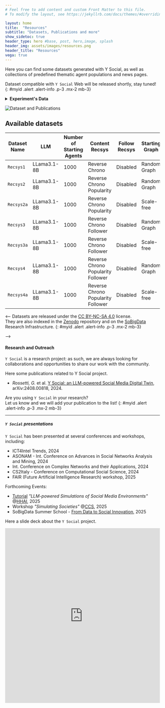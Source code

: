 ```yaml
---
# Feel free to add content and custom Front Matter to this file.
# To modify the layout, see https://jekyllrb.com/docs/themes/#overriding-theme-defaults

layout: home
title:  "Resources"
subtitle: "Datasets, Publications and more"
show_sidetoc: true
header_type: hero #base, post, hero,image, splash
header_img: assets/images/resources.png
header_title: "Resources"
vega: true
---
```


Here you can find some datasets generated with Y Social, as well as collections of predefined thematic agent populations and news pages.

Dataset compatible with `Y Social` Web will be released shortly, stay tuned!
{: #myid .alert .alert-info .p-3 .mx-2 mb-3}




<details>
<summary><strong>Experiment's Data</strong></summary>

{% capture y_client_content %}

Each experiment produces several files, primarily containing metadata about the agents or the simulation setup.

One key file is `database_server.db`, which stores the data generated during the simulation in SQLite format.

This database includes the following tables:

- `user_mgmt`: contains the agents' metadata;
- `articles`: contains the news articles that agents shared;
- `websites`: contains the websites whose articles that agents shared;
- `emotions`: contains the emotions that agents contents can elicit;
- `follows`: contains the social connections between agents;
- `hashtags`: contains the hashtags used by agents;
- `images`: contains the images (along with their LLM textual annotation) shared by agents;
- `post`: contains the posts/comments shared by agents;
- `post_emotions`: contains the emotions elicited by agents contents;
- `post_hashtags`: contains the hashtags used by agents in their contents;
- `post_sentiment`: contains the VADER sentiment annotations of agents' generated contents;
- `post_toxicity`: contains the Perspective API toxicity annotations of agents' generated contents;
- `post_topics`: contains the topics (i.e., interests) of agents' generated contents;
- `interests`: contains the interests (i.e., topics) used in the simulation;
- `user_interests`: contains the interests (i.e., topics) used by agents to generate content;
- `voting`: contains the votes cast by agents (if the "cast" action is enabled);
- `mentions`: contains the mentions between agents;
- `reactions`: contains the reactions to agents contents;
- `recommendations`: contains the content recommendations provided by the server to agents;
- `rounds`: contains the simulation rounds.

Sometimes sqlite files might appear as corrupted when downloaded. 
In such an eventuality, recover them by running the following command:

```bash
sqlite3 database_server.db .recover > data.sql
sqlite3 database_recovered.db < data.sql
```

After the recovery, the database will be ready to be queried.

{% endcapture %}
{{ y_client_content | markdownify }}

</details>


![Dataset and Publications]({{site.baseurl}}/assets/images/data_pubs.jpg)

## Available datasets

| Dataset Name | LLM          | Number of Starting Agents | Content Recsys                     | Follow Recsys | Starting Graph | Days | File                                                                  |
|--------------|--------------|---------------------------|------------------------------------|---------------|----------------|------|-----------------------------------------------------------------------|
| `Recsys1`    | LLama3.1-8B  | 1000                      | Reverse Chrono                     | Disabled      | Random Graph   | 60   | [📕](../assets/datasets/1k_60d_ReverseChrono_ER_database.db.zip)      |
| `Recsys2`    | LLama3.1-8B  | 1000                      | Reverse Chrono Popularity          | Disabled      | Random Graph   | 60   | [📕](../assets/datasets/1k_60d_Popularity_ER_database.db.zip)         |
| `Recsys2a`   | LLama3.1-8B  | 1000                      | Reverse Chrono Popularity          | Disabled      | Scale-free     | 60   | [📕](../assets/datasets/1k_60d_Popularity_BA_database.db.zip)         |
| `Recsys3`    | LLama3.1-8B  | 1000                      | Reverse Chrono Follower            | Disabled      | Random Graph   | 60   | [📕](../assets/datasets/1k_60d_Follower_ER_database.db.zip)           |
| `Recsys3a`   | LLama3.1-8B  | 1000                      | Reverse Chrono Follower            | Disabled      | Scale-free     | 60   | [📕](../assets/datasets/1k_60d_Follower_BA_database.db.zip)           |
| `Recsys4`    | LLama3.1-8B  | 1000                      | Reverse Chrono Popularity Follower | Disabled      | Random Graph   | 60   | [📕](../assets/datasets/1k_60d_FollowerPopularity_ER_database.db.zip) |
| `Recsys4a`   | LLama3.1-8B  | 1000                      | Reverse Chrono Popularity Follower | Disabled      | Scale-free     | 60   | [📕](../assets/datasets/1k_60d_FollowerPopularity_BA_database.db.zip) |


<--
Datasets are released under the [CC BY-NC-SA 4.0](https://creativecommons.org/licenses/by-nc-sa/4.0/) license. <br>
They are also indexed in the [Zenodo](https://zenodo.org/) repository and on the [SoBigData](https://sobigdata.eu/) Research Infrastructure.
{: #myid .alert .alert-info .p-3 .mx-2 mb-3}

-->

#### Research and Outreach

`Y Social` is a research project: as such, we are always looking for collaborations and opportunities to share our work with the community.

Here some publications related to Y Social project.

- *Rossetti, G.* et al. [Y Social: an LLM-powered Social Media Digital Twin](https://arxiv.org/abs/2408.00818), arXiv:2408.00818, 2024.


Are you using `Y Social` in your research? <br>
Let us know and we will add your publication to the list!
{: #myid .alert .alert-info .p-3 .mx-2 mb-3}

---

##### `Y Social` presentations

`Y Social` has been presented at several conferences and workshops, including:
- ICT4Intel Trends, 2024
- ASONAM - Int. Conference on Advances in Social Networks Analysis and Mining, 2024
- Int. Conference on Complex Networks and their Applications, 2024
- CS2Italy - Conference on Computational Social Science, 2024
- FAIR (Future Artificial Intelligence Research) workshop, 2025

Forthcoming Events:
- [Tutorial](events/hhai) *"LLM-powered Simulations of Social Media Environments"* @[HHAI](https://hhai-conference.org/2025/), 2025
- Workshop *"Simulating Societies"* @[CCS](https://ccs25.cssociety.org/), 2025
- SoBigData Summer School - [From Data to Social Innovation](https://summerschool2025.sobigdata.eu/), 2025


Here a slide deck about the `Y Social` project.

<iframe src="https://docs.google.com/presentation/d/e/2PACX-1vSWYu2s09mEJwL7mskYHC3XFuIeTdBPTnHEpee3KyCCFbr5eyix7UZMyUEMYrSfm_ZMI9_ZJt64Ql1Z/embed?start=false&loop=false&delayms=3000" frameborder="0" width="100%" height="569" allowfullscreen="true" mozallowfullscreen="true" webkitallowfullscreen="true"></iframe>

